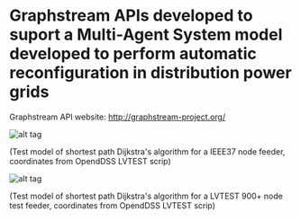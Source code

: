 # Graphstream APIs developed to suport a Multi-Agent System model developed to perform automatic reconfiguration in distribution power grids

Graphstream API website: http://graphstream-project.org/

![alt tag](http://i.imgur.com/zlU4gR2.gif)

(Test model of shortest path Dijkstra's algorithm for a IEEE37 node feeder, coordinates from OpendDSS LVTEST scrip)

![alt tag](http://i.imgur.com/Iv9guJv.gif)

(Test model of shortest path Dijkstra's algorithm for a LVTEST 900+ node test feeder, coordinates from OpendDSS LVTEST scrip)
